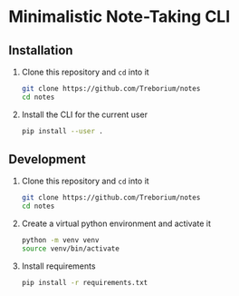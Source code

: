 # Minimalistic Note-Taking CLI

## Installation

1. Clone this repository and `cd` into it

   ```bash
   git clone https://github.com/Treborium/notes
   cd notes
   ```

2. Install the CLI for the current user

   ```bash
   pip install --user .
   ```

## Development

1. Clone this repository and `cd` into it

   ```bash
   git clone https://github.com/Treborium/notes
   cd notes
   ```

2. Create a virtual python environment and activate it

   ```bash
   python -m venv venv
   source venv/bin/activate
   ```

3. Install requirements

   ```bash
   pip install -r requirements.txt
   ```


